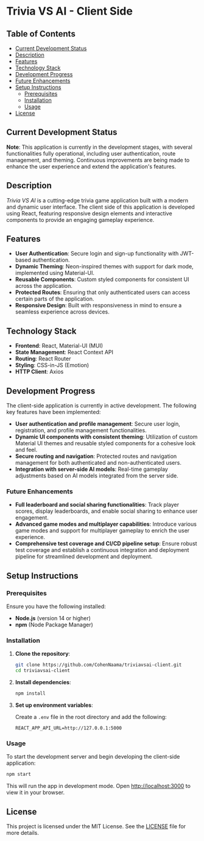 # Trivia VS AI - Client Side

## Table of Contents
- [Current Development Status](#current-development-status)
- [Description](#description)
- [Features](#features)
- [Technology Stack](#technology-stack)
- [Development Progress](#development-progress)
- [Future Enhancements](#future-enhancements)
- [Setup Instructions](#setup-instructions)
  - [Prerequisites](#prerequisites)
  - [Installation](#installation)
  - [Usage](#usage)
- [License](#license)

## Current Development Status

**Note**: This application is currently in the development stages, with several functionalities fully operational, including user authentication, route management, and theming. Continuous improvements are being made to enhance the user experience and extend the application's features.

## Description

*Trivia VS AI* is a cutting-edge trivia game application built with a modern and dynamic user interface. The client side of this application is developed using React, featuring responsive design elements and interactive components to provide an engaging gameplay experience.

## Features

- **User Authentication**: Secure login and sign-up functionality with JWT-based authentication.
- **Dynamic Theming**: Neon-inspired themes with support for dark mode, implemented using Material-UI.
- **Reusable Components**: Custom styled components for consistent UI across the application.
- **Protected Routes**: Ensuring that only authenticated users can access certain parts of the application.
- **Responsive Design**: Built with responsiveness in mind to ensure a seamless experience across devices.

## Technology Stack

- **Frontend**: React, Material-UI (MUI)
- **State Management**: React Context API
- **Routing**: React Router
- **Styling**: CSS-in-JS (Emotion)
- **HTTP Client**: Axios

## Development Progress

The client-side application is currently in active development. The following key features have been implemented:

- **User authentication and profile management**: Secure user login, registration, and profile management functionalities.
- **Dynamic UI components with consistent theming**: Utilization of custom Material UI themes and reusable styled components for a cohesive look and feel.
- **Secure routing and navigation**: Protected routes and navigation management for both authenticated and non-authenticated users.
- **Integration with server-side AI models**: Real-time gameplay adjustments based on AI models integrated from the server side.

### Future Enhancements

- **Full leaderboard and social sharing functionalities**: Track player scores, display leaderboards, and enable social sharing to enhance user engagement.
- **Advanced game modes and multiplayer capabilities**: Introduce various game modes and support for multiplayer gameplay to enrich the user experience.
- **Comprehensive test coverage and CI/CD pipeline setup**: Ensure robust test coverage and establish a continuous integration and deployment pipeline for streamlined development and deployment.

## Setup Instructions

### Prerequisites

Ensure you have the following installed:

- **Node.js** (version 14 or higher)
- **npm** (Node Package Manager)

### Installation

1. **Clone the repository**:

    ```bash
    git clone https://github.com/CohenNaama/triviavsai-client.git
    cd triviavsai-client
    ```

2. **Install dependencies**:

    ```bash
    npm install
    ```

3. **Set up environment variables**:

    Create a `.env` file in the root directory and add the following:

    ```plaintext
    REACT_APP_API_URL=http://127.0.0.1:5000
    ```

### Usage

To start the development server and begin developing the client-side application:

```bash
npm start
```

This will run the app in development mode. Open [http://localhost:3000](http://localhost:3000) to view it in your browser.


## License

This project is licensed under the MIT License. See the [LICENSE](./LICENSE) file for more details.
